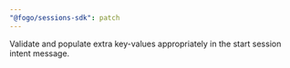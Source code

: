 ```yaml
---
"@fogo/sessions-sdk": patch
---
```


Validate and populate extra key-values appropriately in the start session intent message.
